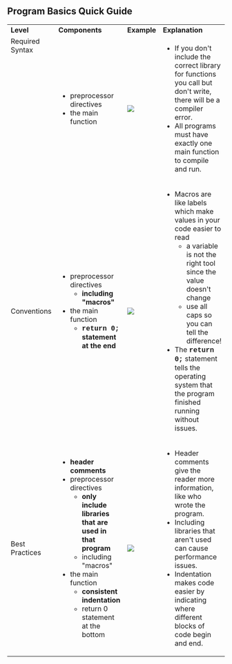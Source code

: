 <h2>Program Basics Quick Guide</h2>
<table>
    <tbody>
        <tr>
            <td><strong>Level</strong></td>
            <td><strong>Components</strong></td>
            <td><strong>Example</strong></td>
            <td><strong>Explanation</strong></td>
        </tr>
        <tr>
            <td style="vertical-align:top;">Required Syntax</td>
            <td>
                <ul>
                    <li>preprocessor directives</li>
                    <li>the main function</li>
                </ul>
            </td>
            <td>
                <img src="https://github.com/user-attachments/assets/d8ef632a-7a25-4399-afdf-3efd216fcba0" style="height:auto; width:auto">
            </td>
            <td>
                <ul>
                    <li>If you don't include the correct library for functions you call but don't write, there will be a compiler error.</li>
                    <li>All programs must have exactly one main function to compile and run.</li>
                </ul>
            </td>
        </tr>
        <tr>
            <td>Conventions</td>
            <td>
                <ul>
                    <li>preprocessor directives
                        <ul>
                            <li><strong style="font-family: inherit; font-size: 1rem;">including "macros"</strong></li>
                        </ul>
                    </li>
                    <li>the main function
                        <ul>
                            <li><strong style="font-family: inherit; font-size: 1rem;"><span style="font-family: 'courier new', courier;">return 0;</span> statement at the end</strong></li>
                        </ul>
                    </li>
                </ul>
            </td>
            <td><img src="https://github.com/user-attachments/assets/d99fc476-a933-4228-80ff-0a97b4fcb576" style="height:auto; width:auto"></td>
            <td>
                <ul>
                    <li>Macros are like labels which make values in your code easier to read
                        <ul>
                            <li>a variable is not the right tool since the value doesn't change</li>
                            <li>use all caps so you can tell the difference!</li>
                        </ul>
                    </li>
                    <li>The <strong style="font-family: inherit; font-size: 1rem;"><span style="font-family: 'courier new', courier;">return 0;</span></strong> statement tells the operating system that the program finished running without issues.</li>
                </ul>
            </td>
        </tr>
        <tr>
            <td>Best Practices</td>
            <td>
                <ul>
                    <li><strong>header comments</strong></li>
                    <li>preprocessor directives
                        <ul>
                            <li><strong style="font-family: inherit; font-size: 1rem;">only include libraries that are used in that program</strong></li>
                            <li>including "macros"</li>
                        </ul>
                    </li>
                    <li>the main function
                        <ul>
                            <li><strong>consistent indentation</strong></li>
                            <li>return 0 statement at the bottom</li>
                        </ul>
                    </li>
                </ul>
            </td>
            <td><img src="https://github.com/user-attachments/assets/b78a17e7-09b1-4af7-87f3-b2441124277d" style="height:auto; width:auto"></td>
            <td>
                <ul>
                    <li>Header comments give the reader more information, like who wrote the program.</li>
                    <li>Including libraries that aren't used can cause performance issues.</li>
                    <li>Indentation makes code easier by indicating where different blocks of code begin and end.</li>
                </ul>
            </td>
        </tr>
    </tbody>
</table>
